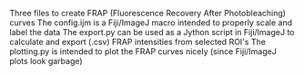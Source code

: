 Three files to create FRAP (Fluorescence Recovery After Photobleaching) curves
The config.ijm is a Fiji/ImageJ macro intended to properly scale and label the data
The export.py can be used as a Jython script in Fiji/ImageJ to calculate and export (.csv) FRAP intensities from selected ROI's
The plotting.py is intended to plot the FRAP curves nicely (since Fiji/ImageJ plots look garbage)
